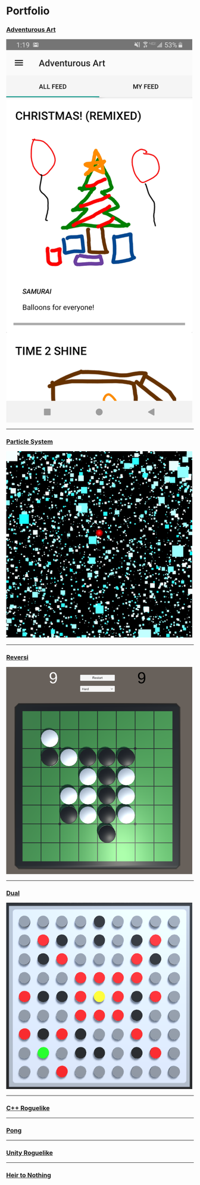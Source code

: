 # Portfolio

### [Adventurous Art](/pages/adventurous_art.md)
<img src="images/adventurous_art/AA36.jpg?raw=true" width="500"/>

---
### [Particle System](/pages/particle_system.md)
<img src="images/particle_system/snow_environment_effect.png?raw=true" width="500"/>

---
### [Reversi](/pages/reversi.md)
<img src="images/reversi/reversi.png?raw=true" width="500"/>

---
### [Dual](/pages/dual.md)
<img src="images/dual/dual_level.png?raw=true" width="500"/>

---
### [C++ Roguelike](/pages/c_roguelike.md)

---
### [Pong](/pages/pong.md)

---
### [Unity Roguelike](/pages/unity_roguelike.md)

---
### [Heir to Nothing](/pages/heir_to_nothing.md)
